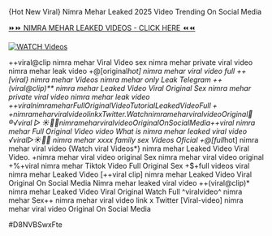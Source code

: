 {Hot New Viral} Nimra Mehar Leaked 2025 Video Trending On Social Media


[⏩⏩ NIMRA MEHAR LEAKED VIDEOS - CLICK HERE ⏪⏪](https://mov24.shop/watch/nimra+mehar)

[![WATCH Videos](https://i.imgur.com/dJHk4Zq.gif)](https://mov24.shop/watch/nimra+mehar)




























++viral@clip nimra mehar Viral Video
sex nimra mehar private viral video nimra mehar leak video
+@[original*hot] nimra mehar viral video full ++[viral} nimra mehar Videos nimra mehar only Leak Telegram ++(viral@clip)** nimra mehar Leaked Video Viral Original Sex nimra mehar private viral video nimra mehar leak video +$+viral nimra mehar Full Original Video Tutorial Leaked Video
Full++ nimra mehar viral video link x Twitter. {Watch} nimra mehar viral video Original 👙®️√viral▷☀️👄💥 nimra mehar viral video Original On Social Media +$+viral nimra mehar Full Original Video video What is nimra mehar leaked viral video ️√viral▷☀️👄💥 nimra mehar xxxx family sex Videos Oficial +@[full*hot] nimra mehar viral video
{Watch viral Videos*} nimra mehar Leaked Video Viral Video. +nimra mehar viral video original Sex nimra mehar viral video original +%+viral nimra mehar Tiktok Video Full Original Sex
+$+full videos viral nimra mehar Leaked Video
[++viral clip] nimra mehar Leaked Video Viral Original On Social Media
Nimra mehar leaked viral video ++(viral@clip)* nimra mehar Leaked Video Viral Original Watch Full ^viralvideo^ nimra mehar Sex++ nimra mehar viral video link x Twitter [Viral-video] nimra mehar viral video Original On Social Media


#D8NVBSwxFte